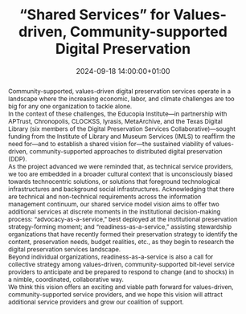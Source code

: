 ---
abstract: "Community-supported, values-driven digital preservation services operate
  in a landscape where the increasing economic, labor, and climate challenges are
  too big for any one organization to tackle alone. \n\nIn the context of these challenges,
  the Educopia Institute—in partnership with APTrust, Chronopolis, CLOCKSS, lyrasis,
  MetaArchive, and the Texas Digital Library (six members of the Digital Preservation
  Services Collaborative)—sought funding from the Institute of Library and Museum
  Services (IMLS) to reaffirm the need for—and to establish a shared vision for—the
  sustained viability of values-driven, community-supported approaches to distributed
  digital preservation (DDP). \n\nAs the project advanced we were reminded that, as
  technical service providers, we too are embedded in a broader cultural context that
  is unconsciously biased towards technocentric solutions, or solutions that foreground
  technological infrastructures and background social infrastructures. Acknowledging
  that there are technical and non-technical requirements across the information management
  continuum, our shared service model vision aims to offer two additional services
  at discrete moments in the institutional decision-making process: “advocacy-as-a-service,”
  best deployed at the institutional preservation strategy-forming moment; and “readiness-as-a-service,”
  assisting stewardship organizations that have recently formed their preservation
  strategy to identify the content, preservation needs, budget realities, etc., as
  they begin to research the digital preservation services landscape.\n\nBeyond individual
  organizations, readiness-as-a-service is also a call for collective strategy among
  values-driven, community-supported bit-level service providers to anticipate and
  be prepared to respond to change (and to shocks) in a nimble, coordinated, collaborative
  way.\n\nWe think this vision offers an exciting and viable path forward for values-driven,
  community-supported service providers, and we hope this vision will attract additional
  service providers and grow our coalition of support."
creators:
- Alicia Wise
- ' Courtney Mumma'
- ' Jessica Meyerson'
- ' Lydia Tang'
- ' Nathan Tallman'
- ' Ryan Menefee'
- ' Sibyl Schaefer'
date: 2024-09-18 14:00:00+01:00
document_url: null
grand_parent: iPRES
institutions: []
keywords:
- approaches to preservation
- scaling up
landing_page_url: ''
language: eng
layout: publication
license: Creative Commons Attribution 4.0 (CC-BY-4.0)
notes_url: https://docs.google.com/document/d/14j9KL-Wssfi8mp6myvyh2e7goPV95ItEC3ZQ2LpiVvw/edit#heading=h.aar4tupij1po
parent: iPRES 2024
publication_type: birds of a feather
size: null
slides_url: ''
source_name: iPRES
stream_url: ''
title: “Shared Services” for Values-driven, Community-supported Digital Preservation
year: 2024
---